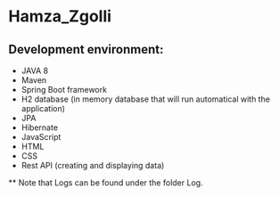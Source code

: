 # Hamza_Zgolli

## Development environment:
- JAVA 8
- Maven
- Spring Boot framework
- H2 database (in memory database that will run automatical with the application)
- JPA
- Hibernate 
- JavaScript
- HTML
- CSS
- Rest API (creating and displaying data)

** Note that Logs can be found under the folder Log.
